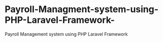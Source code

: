 # Payroll-Managment-system-using-PHP-Laravel-Framework-
Payroll Management system using PHP Laravel  Framework 
